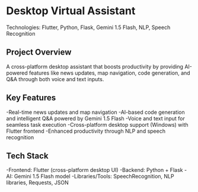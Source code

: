 <h1>Desktop Virtual Assistant</h1>
Technologies: Flutter, Python, Flask, Gemini 1.5 Flash, NLP, Speech Recognition

<h2>Project Overview</h2>

A cross-platform desktop assistant that boosts productivity by providing AI-powered features like news updates, map navigation, code generation, and Q&A through both voice and text inputs.

<h2>Key Features</h2>

-Real-time news updates and map navigation
-AI-based code generation and intelligent Q&A powered by Gemini 1.5 Flash
-Voice and text input for seamless task execution
-Cross-platform desktop support (Windows) with Flutter frontend
-Enhanced productivity through NLP and speech recognition

<h2>Tech Stack</h2>

-Frontend: Flutter (cross-platform desktop UI)
-Backend: Python + Flask
-AI: Gemini 1.5 Flash model
-Libraries/Tools: SpeechRecognition, NLP libraries, Requests, JSON
